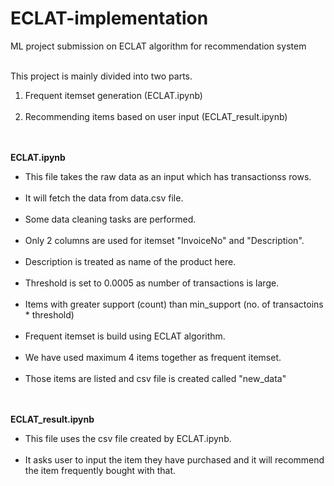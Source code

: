 # ECLAT-implementation
ML project submission on ECLAT algorithm for recommendation system <br> <br>

This project is mainly divided into two parts. <br> 
<ol>
    <li> Frequent itemset generation (ECLAT.ipynb) </li> <br>
    <li> Recommending items based on user input (ECLAT_result.ipynb) </li> <br> <br>
</ol>

**ECLAT.ipynb** <br>
<ul>
    <li> This file takes the raw data as an input which has transactionss rows. </li> <br>
    <li> It will fetch the data from data.csv file. </li> <br>
    <li> Some data cleaning tasks are performed. </li> <br>
    <li> Only 2 columns are used for itemset "InvoiceNo" and "Description". </li> <br>
    <li> Description is treated as name of the product here. </li> <br>
    <li> Threshold is set to 0.0005 as number of transactions is large. </li> <br>
    <li> Items with greater support (count) than min_support (no. of transactoins * threshold) </li> <br>
    <li> Frequent itemset is build using ECLAT algorithm. </li> <br>
    <li> We have used maximum 4 items together as frequent itemset. </li> <br>
    <li> Those items are listed and csv file is created called "new_data" </li> <br> <br>
</ul>

**ECLAT_result.ipynb** <br>
<ul>
    <li> This file uses the csv file created by ECLAT.ipynb. </li> <br>
    <li> It asks user to input the item they have purchased and it will recommend the item frequently bought with that. </li> <br>
